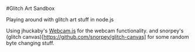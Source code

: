 #Glitch Art Sandbox

Playing around with glitch art stuff in node.js 

Using jhuckaby's [Webcam.js](https://github.com/jhuckaby/webcamjs) for the webcam functionality. and snorpey's (glitch canvas)[https://github.com/snorpey/glitch-canvas] for some random byte changing stuff. 

